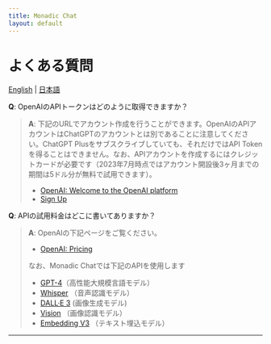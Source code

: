 ```yaml
---
title: Monadic Chat
layout: default
---
```


# よくある質問

[English](/monadic-chat/faq) |
[日本語](/monadic-chat/faq_ja)

**Q**: OpenAIのAPIトークンはどのように取得できますか？

> **A**: 下記のURLでアカウント作成を行うことができます。OpenAIのAPIアカウントはChatGPTのアカウントとは別であることに注意してください。ChatGPT Plusをサブスクライブしていても、それだけではAPI Tokenを得ることはできません。なお、APIアカウントを作成するにはクレジットカードが必要です（2023年7月時点ではアカウント開設後3ヶ月までの期間は5ドル分が無料で試用できます）。
> 
> - [OpenAI: Welcome to the OpenAI platform](https://platform.openai.com)
> - [Sign Up](https://platform.openai.com/signup)

**Q**: APIの試用料金はどこに書いてありますか？

> **A**: OpenAIの下記ページをご覧ください。
> 
> - [OpenAI: Pricing](https://openai.com/pricing#language-models)
> 
> なお、Monadic Chatでは下記のAPIを使用します
> 
> - [GPT-4](https://platform.openai.com/docs/models/gpt-4)（高性能大規模言語モデル）
> - [Whisper](https://platform.openai.com/docs/models/whisper) （音声認識モデル）
> - [DALL·E 3](https://platform.openai.com/docs/models/dall-e) (画像生成モデル)
> - [Vision](https://platform.openai.com/docs/guides/vision) （画像認識モデル）
> - [Embedding V3](https://platform.openai.com/docs/models/embeddings) （テキスト埋込モデル）

<script src="https://cdn.jsdelivr.net/npm/jquery@3.5.0/dist/jquery.min.js"></script>
<script src="https://cdn.jsdelivr.net/npm/lightbox2@2.11.3/src/js/lightbox.js"></script>

---

<script>
  function copyToClipBoard(id){
    var copyText =  document.getElementById(id).innerText;
    document.addEventListener('copy', function(e) {
        e.clipboardData.setData('text/plain', copyText);
        e.preventDefault();
      }, true);
    document.execCommand('copy');
    alert('copied');
  }
</script>
